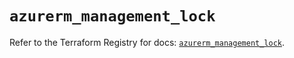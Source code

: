 # `azurerm_management_lock`

Refer to the Terraform Registry for docs: [`azurerm_management_lock`](https://registry.terraform.io/providers/hashicorp/azurerm/4.18.0/docs/resources/management_lock).
